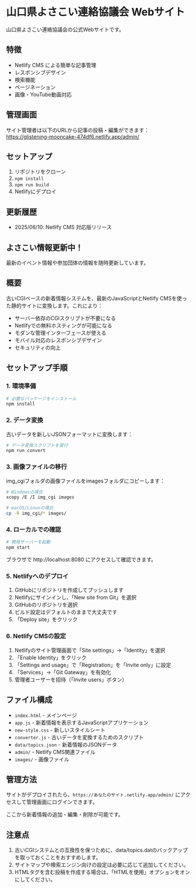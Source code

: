 # 山口県よさこい連絡協議会 Webサイト

山口県よさこい連絡協議会の公式Webサイトです。

## 特徴

- Netlify CMS による簡単な記事管理
- レスポンシブデザイン
- 検索機能
- ページネーション
- 画像・YouTube動画対応

## 管理画面

サイト管理者は以下のURLから記事の投稿・編集ができます：
https://glistening-mooncake-474df6.netlify.app/admin/

## セットアップ

1. リポジトリをクローン
2. `npm install`
3. `npm run build`
4. Netlifyにデプロイ

## 更新履歴

- 2025/06/10: Netlify CMS 対応版リリース

## よさこい情報更新中！

最新のイベント情報や参加団体の情報を随時更新しています。

## 概要

古いCGIベースの新着情報システムを、最新のJavaScriptとNetlify CMSを使った静的サイトに変換します。これにより：

- サーバー依存のCGIスクリプトが不要になる
- Netlifyでの無料ホスティングが可能になる
- モダンな管理インターフェースが使える
- モバイル対応のレスポンシブデザイン
- セキュリティの向上

## セットアップ手順

### 1. 環境準備

```bash
# 必要なパッケージをインストール
npm install
```

### 2. データ変換

古いデータを新しいJSONフォーマットに変換します：

```bash
# データ変換スクリプトを実行
npm run convert
```

### 3. 画像ファイルの移行

img_cgiフォルダの画像ファイルをimagesフォルダにコピーします：

```bash
# Windowsの場合
xcopy /E /I img_cgi images

# macOS/Linuxの場合
cp -R img_cgi/* images/
```

### 4. ローカルでの確認

```bash
# 開発サーバーを起動
npm start
```

ブラウザで http://localhost:8080 にアクセスして確認できます。

### 5. Netlifyへのデプロイ

1. GitHubにリポジトリを作成してプッシュします
2. Netlifyにサインインし、「New site from Git」を選択
3. GitHubのリポジトリを選択
4. ビルド設定はデフォルトのままで大丈夫です
5. 「Deploy site」をクリック

### 6. Netlify CMSの設定

1. Netlifyのサイト管理画面で「Site settings」→「Identity」を選択
2. 「Enable Identity」をクリック
3. 「Settings and usage」で「Registration」を「Invite only」に設定
4. 「Services」→「Git Gateway」を有効化
5. 管理者ユーザーを招待（「Invite users」ボタン）

## ファイル構成

- `index.html` - メインページ
- `app.js` - 新着情報を表示するJavaScriptアプリケーション
- `new-style.css` - 新しいスタイルシート
- `converter.js` - 古いデータを変換するためのスクリプト
- `data/topics.json` - 新着情報のJSONデータ
- `admin/` - Netlify CMS関連ファイル
- `images/` - 画像ファイル

## 管理方法

サイトがデプロイされたら、`https://あなたのサイト.netlify.app/admin/` にアクセスして管理画面にログインできます。

ここから新着情報の追加・編集・削除が可能です。

## 注意点

1. 古いCGIシステムとの互換性を保つために、data/topics.datのバックアップを取っておくことをおすすめします。
2. サイトマップや検索エンジン向けの設定は必要に応じて追加してください。
3. HTMLタグを含む投稿を作成する場合は、「HTMLを使用」オプションをオンにしてください。
